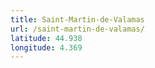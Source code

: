```yaml
---
title: Saint-Martin-de-Valamas
url: /saint-martin-de-valamas/
latitude: 44.938
longitude: 4.369
---
```

